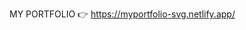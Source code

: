 MY PORTFOLIO 👉 https://myportfolio-svg.netlify.app/

<!---
ixssne/ixssne is a ✨ special ✨ repository because its `README.md` (this file) appears on your GitHub profile.
You can click the Preview link to take a look at your changes.
--->
